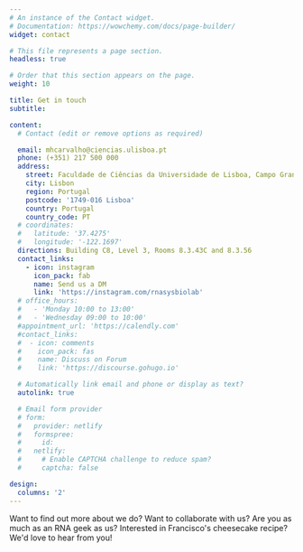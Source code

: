 ```yaml
---
# An instance of the Contact widget.
# Documentation: https://wowchemy.com/docs/page-builder/
widget: contact

# This file represents a page section.
headless: true

# Order that this section appears on the page.
weight: 10

title: Get in touch
subtitle:

content:
  # Contact (edit or remove options as required)

  email: mhcarvalho@ciencias.ulisboa.pt
  phone: (+351) 217 500 000
  address:
    street: Faculdade de Ciências da Universidade de Lisboa, Campo Grande
    city: Lisbon
    region: Portugal
    postcode: '1749-016 Lisboa'
    country: Portugal
    country_code: PT
  # coordinates:
  #   latitude: '37.4275'
  #   longitude: '-122.1697'
  directions: Building C8, Level 3, Rooms 8.3.43C and 8.3.56
  contact_links:
    - icon: instagram
      icon_pack: fab
      name: Send us a DM
      link: 'https://instagram.com/rnasysbiolab'
  # office_hours:
  #   - 'Monday 10:00 to 13:00'
  #   - 'Wednesday 09:00 to 10:00'
  #appointment_url: 'https://calendly.com'
  #contact_links:
  #  - icon: comments
  #    icon_pack: fas
  #    name: Discuss on Forum
  #    link: 'https://discourse.gohugo.io'

  # Automatically link email and phone or display as text?
  autolink: true

  # Email form provider
  # form:
  #   provider: netlify
  #   formspree:
  #     id:
  #   netlify:
  #     # Enable CAPTCHA challenge to reduce spam?
  #     captcha: false

design:
  columns: '2'
---
```


Want to find out more about we do? Want to collaborate with us?
Are you as much as an RNA geek as us?
Interested in Francisco's cheesecake recipe? We'd love to hear from you!
